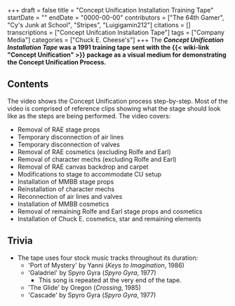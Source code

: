 +++
draft = false
title = "Concept Unification Installation Training Tape"
startDate = ""
endDate = "0000-00-00"
contributors = ["The 64th Gamer", "Cy's Junk at School", "Stripes", "Luigigamin212"]
citations = []
transcriptions = ["Concept Unifcation Installation Tape"]
tags = ["Company Media"]
categories = ["Chuck E. Cheese's"]
+++
The ***Concept Unification Installation Tape* was a 1991 training tape sent with the {{< wiki-link "Concept Unification" >}} package as a visual medium for demonstrating the Concept Unification Process.**

## Contents

The video shows the Concept Unification process step-by-step. Most of the video is comprised of reference clips showing what the stage should look like as the steps are being performed.
The video covers:

- Removal of RAE stage props
- Temporary disconnection of air lines
- Temporary disconnection of valves
- Removal of RAE cosmetics (excluding Rolfe and Earl)
- Removal of character mechs (excluding Rolfe and Earl)
- Removal of RAE canvas backdrop and carpet
- Modifications to stage to accommodate CU setup
- Installation of MMBB stage props
- Reinstallation of character mechs
- Reconnection of air lines and valves
- Installation of MMBB cosmetics
- Removal of remaining Rolfe and Earl stage props and cosmetics
- Installation of Chuck E. cosmetics, star and remaining elements

## Trivia

- The tape uses four stock music tracks throughout its duration:
  - 'Port of Mystery' by Yanni (*Keys to Imagination*, 1986)
  - 'Galadriel' by Spyro Gyra (*Spyro Gyra*, 1977)
    - This song is repeated at the very end of the tape.
  - 'The Glide' by Oregon (*Crossing*, 1985)
  - 'Cascade' by Spyro Gyra (*Spyro Gyra*, 1977)
